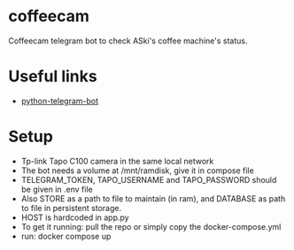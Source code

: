 # coffeecam
Coffeecam telegram bot to check ASki's coffee machine's status.

# Useful links
- [python-telegram-bot](https://github.com/python-telegram-bot/python-telegram-bot)

# Setup
- Tp-link Tapo C100 camera in the same local network
- The bot needs a volume at /mnt/ramdisk, give it in compose file
- TELEGRAM_TOKEN, TAPO_USERNAME and TAPO_PASSWORD should be given in .env file
- Also STORE as a path to file to maintain (in ram), and DATABASE as path to file in persistent storage.
- HOST is hardcoded in app.py
- To get it running: pull the repo or simply copy the docker-compose.yml
- run: docker compose up